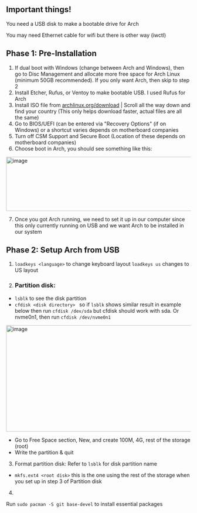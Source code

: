 ## Important things!
You need a USB disk to make a bootable drive for Arch

You may need Ethernet cable for wifi but there is other way (iwctl)

## Phase 1: Pre-Installation
1. If dual boot with Windows (change between Arch and Windows), then go to Disc Management and allocate more free space for Arch Linux (minimum 50GB recommended). If you only want Arch, then skip to step 2
2. Install Etcher, Rufus, or Ventoy to make bootable USB. I used Rufus for Arch
3. Install ISO file from [archlinux.org/download](https://archlinux.org/download/) | Scroll all the way down and find your country (This only helps download faster, actual files are all the same)
4. Go to BIOS/UEFI (can be entered via "Recovery Options" (if on Windows) or a shortcut varies depends on motherboard companies
5. Turn off CSM Support and Secure Boot (Location of these depends on motherboard companies)
6. Choose boot in Arch, you should see something like this:
<img width="598" height="148" alt="image" src="https://github.com/user-attachments/assets/fe75772c-ee69-47e7-b59f-f77ddb7ddea3" />

7. Once you got Arch running, we need to set it up in our computer since this only currently running on USB and we want Arch to be installed in our system

## Phase 2: Setup Arch from USB
1. ```loadkeys <language>``` to change keyboard layout ```loadkeys us``` changes to US layout
2. ### Partition disk:
  - ```lsblk``` to see the disk partition
  - ```cfdisk <disk directory> ``` so if ```lsblk``` shows similar result in example below then run ```cfdisk /dev/sda``` but cfdisk should work with sda. Or nvme0n1, then run ```cfdisk /dev/nvme0n1```
<img width="867" height="291" alt="image" src="https://github.com/user-attachments/assets/20109b61-cb7b-47c3-9adc-a15cbb392579" />

  - Go to Free Space section, New, and create 100M, 4G, rest of the storage (root)
  - Write the partition & quit
3. Format partition disk: Refer to ```lsblk``` for disk partition name
  - ```mkfs.ext4 <root disk>``` this is the one using the rest of the storage when you set up in step 3 of Partition disk
4. 


Run ```sudo pacman -S git base-devel``` to install essential packages

